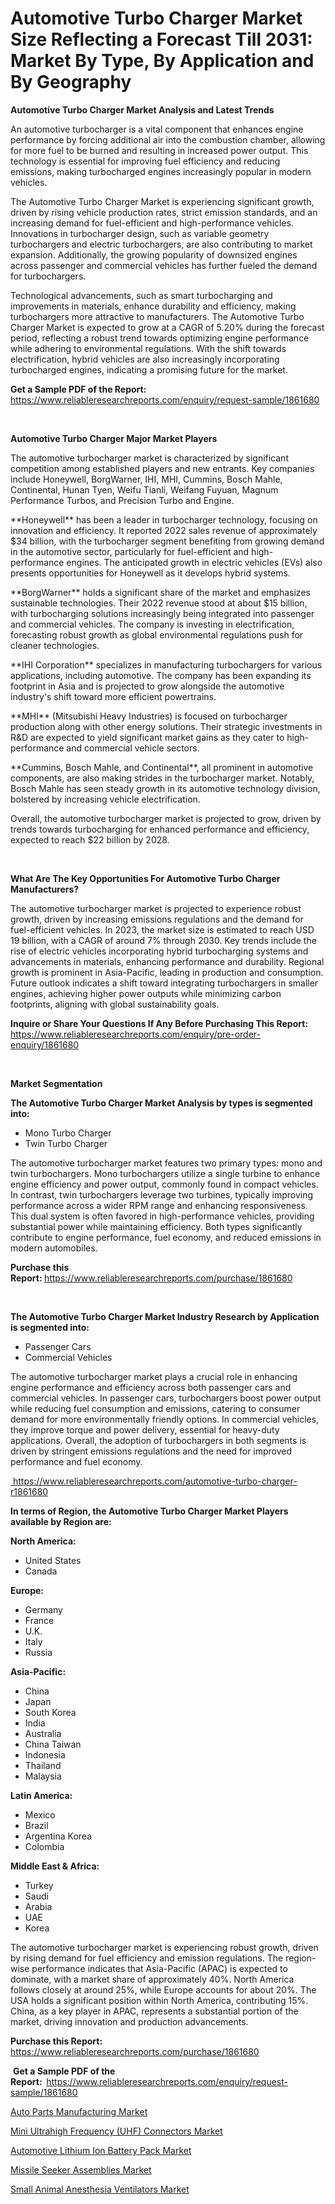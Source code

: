 <p><h1>Automotive Turbo Charger Market Size Reflecting a Forecast Till 2031: Market By Type, By Application and By Geography</h1></p><p><strong>Automotive Turbo Charger Market Analysis and Latest Trends</strong></p>
<p><p>An automotive turbocharger is a vital component that enhances engine performance by forcing additional air into the combustion chamber, allowing for more fuel to be burned and resulting in increased power output. This technology is essential for improving fuel efficiency and reducing emissions, making turbocharged engines increasingly popular in modern vehicles.</p><p>The Automotive Turbo Charger Market is experiencing significant growth, driven by rising vehicle production rates, strict emission standards, and an increasing demand for fuel-efficient and high-performance vehicles. Innovations in turbocharger design, such as variable geometry turbochargers and electric turbochargers, are also contributing to market expansion. Additionally, the growing popularity of downsized engines across passenger and commercial vehicles has further fueled the demand for turbochargers.</p><p>Technological advancements, such as smart turbocharging and improvements in materials, enhance durability and efficiency, making turbochargers more attractive to manufacturers. The Automotive Turbo Charger Market is expected to grow at a CAGR of 5.20% during the forecast period, reflecting a robust trend towards optimizing engine performance while adhering to environmental regulations. With the shift towards electrification, hybrid vehicles are also increasingly incorporating turbocharged engines, indicating a promising future for the market.</p></p>
<p><strong>Get a Sample PDF of the Report:&nbsp;</strong> <a href="https://www.reliableresearchreports.com/enquiry/request-sample/1861680?utm_campaign=28&utm_medium=2&utm_source=Github&utm_content=ia&utm_term=01112024&utm_id=automotive-turbo-charger">https://www.reliableresearchreports.com/enquiry/request-sample/1861680</a></p>
<p>&nbsp;</p>
<p><strong>Automotive Turbo Charger Major Market Players</strong></p>
<p><p>The automotive turbocharger market is characterized by significant competition among established players and new entrants. Key companies include Honeywell, BorgWarner, IHI, MHI, Cummins, Bosch Mahle, Continental, Hunan Tyen, Weifu Tianli, Weifang Fuyuan, Magnum Performance Turbos, and Precision Turbo and Engine.</p><p>**Honeywell** has been a leader in turbocharger technology, focusing on innovation and efficiency. It reported 2022 sales revenue of approximately $34 billion, with the turbocharger segment benefiting from growing demand in the automotive sector, particularly for fuel-efficient and high-performance engines. The anticipated growth in electric vehicles (EVs) also presents opportunities for Honeywell as it develops hybrid systems.</p><p>**BorgWarner** holds a significant share of the market and emphasizes sustainable technologies. Their 2022 revenue stood at about $15 billion, with turbocharging solutions increasingly being integrated into passenger and commercial vehicles. The company is investing in electrification, forecasting robust growth as global environmental regulations push for cleaner technologies.</p><p>**IHI Corporation** specializes in manufacturing turbochargers for various applications, including automotive. The company has been expanding its footprint in Asia and is projected to grow alongside the automotive industry's shift toward more efficient powertrains. </p><p>**MHI** (Mitsubishi Heavy Industries) is focused on turbocharger production along with other energy solutions. Their strategic investments in R&D are expected to yield significant market gains as they cater to high-performance and commercial vehicle sectors.</p><p>**Cummins, Bosch Mahle, and Continental**, all prominent in automotive components, are also making strides in the turbocharger market. Notably, Bosch Mahle has seen steady growth in its automotive technology division, bolstered by increasing vehicle electrification.</p><p>Overall, the automotive turbocharger market is projected to grow, driven by trends towards turbocharging for enhanced performance and efficiency, expected to reach $22 billion by 2028.</p></p>
<p>&nbsp;</p>
<p><strong>What Are The Key Opportunities For Automotive Turbo Charger Manufacturers?</strong></p>
<p><p>The automotive turbocharger market is projected to experience robust growth, driven by increasing emissions regulations and the demand for fuel-efficient vehicles. In 2023, the market size is estimated to reach USD 19 billion, with a CAGR of around 7% through 2030. Key trends include the rise of electric vehicles incorporating hybrid turbocharging systems and advancements in materials, enhancing performance and durability. Regional growth is prominent in Asia-Pacific, leading in production and consumption. Future outlook indicates a shift toward integrating turbochargers in smaller engines, achieving higher power outputs while minimizing carbon footprints, aligning with global sustainability goals.</p></p>
<p><strong>Inquire or Share Your Questions If Any Before Purchasing This Report:</strong> <a href="https://www.reliableresearchreports.com/enquiry/pre-order-enquiry/1861680?utm_campaign=28&utm_medium=2&utm_source=Github&utm_content=ia&utm_term=01112024&utm_id=automotive-turbo-charger">https://www.reliableresearchreports.com/enquiry/pre-order-enquiry/1861680</a></p>
<p>&nbsp;</p>
<p><strong>Market Segmentation</strong></p>
<p><strong>The Automotive Turbo Charger Market Analysis by types is segmented into:</strong></p>
<p><ul><li>Mono Turbo Charger</li><li>Twin Turbo Charger</li></ul></p>
<p><p>The automotive turbocharger market features two primary types: mono and twin turbochargers. Mono turbochargers utilize a single turbine to enhance engine efficiency and power output, commonly found in compact vehicles. In contrast, twin turbochargers leverage two turbines, typically improving performance across a wider RPM range and enhancing responsiveness. This dual system is often favored in high-performance vehicles, providing substantial power while maintaining efficiency. Both types significantly contribute to engine performance, fuel economy, and reduced emissions in modern automobiles.</p></p>
<p><strong>Purchase this Report:&nbsp;</strong><a href="https://www.reliableresearchreports.com/purchase/1861680?utm_campaign=28&utm_medium=2&utm_source=Github&utm_content=ia&utm_term=01112024&utm_id=automotive-turbo-charger">https://www.reliableresearchreports.com/purchase/1861680</a></p>
<p>&nbsp;</p>
<p><strong>The Automotive Turbo Charger Market Industry Research by Application is segmented into:</strong></p>
<p><ul><li>Passenger Cars</li><li>Commercial Vehicles</li></ul></p>
<p><p>The automotive turbocharger market plays a crucial role in enhancing engine performance and efficiency across both passenger cars and commercial vehicles. In passenger cars, turbochargers boost power output while reducing fuel consumption and emissions, catering to consumer demand for more environmentally friendly options. In commercial vehicles, they improve torque and power delivery, essential for heavy-duty applications. Overall, the adoption of turbochargers in both segments is driven by stringent emissions regulations and the need for improved performance and fuel economy.</p></p>
<p><a href="https://www.reliableresearchreports.com/automotive-turbo-charger-r1861680?utm_campaign=28&utm_medium=2&utm_source=Github&utm_content=ia&utm_term=01112024&utm_id=automotive-turbo-charger">&nbsp;https://www.reliableresearchreports.com/automotive-turbo-charger-r1861680</a></p>
<p><strong>In terms of Region, the Automotive Turbo Charger Market Players available by Region are:</strong></p>
<p>
    <p> <strong> North America: </strong>
        <ul>
            <li>United States</li>
            <li>Canada</li>
        </ul>
        </p> 
    <p> <strong> Europe: </strong>
        <ul>
            <li>Germany</li>
            <li>France</li>
            <li>U.K.</li>
            <li>Italy</li>
            <li>Russia</li>
        </ul>
        </p> 
    <p> <strong> Asia-Pacific: </strong>
        <ul>
            <li>China</li>
            <li>Japan</li>
            <li>South Korea</li>
            <li>India</li>
            <li>Australia</li>
            <li>China Taiwan</li>
            <li>Indonesia</li>
            <li>Thailand</li>
            <li>Malaysia</li>
        </ul>
        </p> 
    <p> <strong> Latin America: </strong>
        <ul>
            <li>Mexico</li>
            <li>Brazil</li>
            <li>Argentina Korea</li>
            <li>Colombia</li>
        </ul>
        </p> 
    <p> <strong> Middle East & Africa: </strong>
        <ul>
            <li>Turkey</li>
            <li>Saudi</li>
            <li>Arabia</li>
            <li>UAE</li>
            <li>Korea</li>
        </ul>
    </p>
    </p>
<p><p>The automotive turbocharger market is experiencing robust growth, driven by rising demand for fuel efficiency and emission regulations. The region-wise performance indicates that Asia-Pacific (APAC) is expected to dominate, with a market share of approximately 40%. North America follows closely at around 25%, while Europe accounts for about 20%. The USA holds a significant position within North America, contributing 15%. China, as a key player in APAC, represents a substantial portion of the market, driving innovation and production advancements.</p></p>
<p><strong>Purchase this Report: </strong><a href="https://www.reliableresearchreports.com/purchase/1861680?utm_campaign=28&utm_medium=2&utm_source=Github&utm_content=ia&utm_term=01112024&utm_id=automotive-turbo-charger">https://www.reliableresearchreports.com/purchase/1861680</a></p>
<p>&nbsp;<strong>Get a Sample PDF of the Report:&nbsp;&nbsp;</strong><a href="https://www.reliableresearchreports.com/enquiry/request-sample/1861680?utm_campaign=28&utm_medium=2&utm_source=Github&utm_content=ia&utm_term=01112024&utm_id=automotive-turbo-charger">https://www.reliableresearchreports.com/enquiry/request-sample/1861680</a></p>
<p><strong></strong></p>
<p><p><a href="https://github.com/OrlandoHBarks/Market-Research-Report-List-1/blob/main/auto-parts-manufacturing-market.md?utm_campaign=28&utm_medium=2&utm_source=Github&utm_content=ia&utm_term=01112024&utm_id=automotive-turbo-charger">Auto Parts Manufacturing Market</a></p><p><a href="https://issuu.com/reportprime-2/docs/mini-ultrahigh-frequency-uhf-connec_c3f05e71753421?utm_campaign=28&utm_medium=2&utm_source=Github&utm_content=ia&utm_term=01112024&utm_id=automotive-turbo-charger">Mini Ultrahigh Frequency (UHF) Connectors Market</a></p><p><a href="https://github.com/NathanColeman327/Market-Research-Report-List-1/blob/main/automotive-lithium-ion-battery-pack-market.md?utm_campaign=28&utm_medium=2&utm_source=Github&utm_content=ia&utm_term=01112024&utm_id=automotive-turbo-charger">Automotive Lithium Ion Battery Pack Market</a></p><p><a href="https://www.linkedin.com/pulse/booming-missile-seeker-assemblies-market-sector-analysis-growth-prfmf?utm_campaign=28&utm_medium=2&utm_source=Github&utm_content=ia&utm_term=01112024&utm_id=automotive-turbo-charger">Missile Seeker Assemblies Market</a></p><p><a href="https://www.linkedin.com/pulse/global-small-animal-anesthesia-ventilators-market-analysis-yqwnc?utm_campaign=28&utm_medium=2&utm_source=Github&utm_content=ia&utm_term=01112024&utm_id=automotive-turbo-charger">Small Animal Anesthesia Ventilators Market</a></p></p>